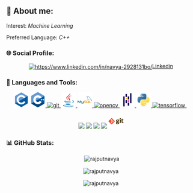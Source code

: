 ## 💬 About me: 
Interest: *Machine Learning*

Preferred Language: *C++*


<h3 align="left">🌐 Social Profile:</h3>
<p align="center">
<a href="https://www.linkedin.com/in/navya-2928131bo/" target="blank"><img align="center" src="https://raw.githubusercontent.com/rahuldkjain/github-profile-readme-generator/master/src/images/icons/Social/linked-in-alt.svg" alt="https://www.linkedin.com/in/navya-2928131bo/" height="30" width="40" />Linkedin</a>
</p>


<h3 align="left">🧰 Languages and Tools:</h3>
<p align="center"> 
<a href="https://www.cprogramming.com/" target="_blank" rel="noreferrer"> <img src="https://raw.githubusercontent.com/devicons/devicon/master/icons/c/c-original.svg" alt="c" width="40" height="40"/></a>
<a href="https://www.w3schools.com/cpp/" target="_blank" rel="noreferrer"> 
<img src="https://raw.githubusercontent.com/devicons/devicon/master/icons/cplusplus/cplusplus-original.svg" alt="cplusplus" width="40" height="40"/> </a>
<a href="https://git-scm.com/" target="_blank" rel="noreferrer"> <img src="https://www.vectorlogo.zone/logos/git-scm/git-scm-icon.svg" alt="git" width="40" height="40"/> </a> <a href="https://www.java.com" target="_blank" rel="noreferrer"> <img src="https://raw.githubusercontent.com/devicons/devicon/master/icons/java/java-original.svg" alt="java" width="40" height="40"/> </a> 
<a href="https://www.linux.org/" target="_blank" rel="noreferrer"> <img src="https://raw.githubusercontent.com/devicons/devicon/master/icons/mysql/mysql-original-wordmark.svg" alt="mysql" width="40" height="40"/> </a>
<a href="https://opencv.org/" target="_blank" rel="noreferrer"> <img src="https://www.vectorlogo.zone/logos/opencv/opencv-icon.svg" alt="opencv" width="40" height="40"/> </a> 
<a href="https://pandas.pydata.org/" target="_blank" rel="noreferrer"> <img src="https://raw.githubusercontent.com/devicons/devicon/2ae2a900d2f041da66e950e4d48052658d850630/icons/pandas/pandas-original.svg" alt="pandas" width="40" height="40"/> </a> 
<a href="https://www.python.org" target="_blank" rel="noreferrer"> <img src="https://raw.githubusercontent.com/devicons/devicon/master/icons/python/python-original.svg" alt="python" width="40" height="40"/> </a> 
<a href="https://www.tensorflow.org" target="_blank" rel="noreferrer"> <img src="https://www.vectorlogo.zone/logos/tensorflow/tensorflow-icon.svg" alt="tensorflow" width="40" height="40"/> </a>
&nbsp;

<p align="center"> 
<code><img height="30" src="https://upload.wikimedia.org/wikipedia/commons/1/1a/NumPy_logo.svg"></code>
<code><img height="30" src="https://upload.wikimedia.org/wikipedia/commons/0/05/Scikit_learn_logo_small.svg"></code>
<code><img height="30" src="https://matplotlib.org/3.1.1/_static/logo2_compressed.svg"></code>
<code><img height="40" src="https://www.clipartmax.com/png/small/349-3490136_anaconda-icon-anaconda-python-icon.png"></code>
<code><img height="40" src="https://raw.githubusercontent.com/github/explore/80688e429a7d4ef2fca1e82350fe8e3517d3494d/topics/git/git.png"></code>
</p>


<h3 align="left">📊 GitHub Stats:</h3>
<p align="center">&nbsp;<img align="center" width = "500" 
src="https://github-readme-stats.vercel.app/api?username=rajputnavya&show_icons=true&locale=en" alt="rajputnavya" /></p>

<p align="center"><img align="center" width = "500"
src="https://github-readme-streak-stats.herokuapp.com/?user=rajputnavya&" alt="rajputnavya" /></p>

<p align="center"><img align="center" width = "400"
src="https://github-readme-stats.vercel.app/api/top-langs?username=rajputnavya&show_icons=true&locale=en&layout=compact" alt="rajputnavya" /></p>
